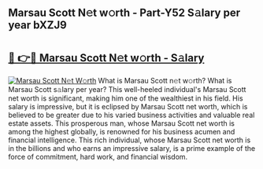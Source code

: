 ## Marsau Scott N𝚎t w𝚘rth - Part-Y52 S𝚊lary per year bXZJ9

# <h2><a href="http://gc30pu.nevu.top/?p=Marsau+Scott">🔗 👉🔴 Marsau Scott N𝚎t w𝚘rth - S𝚊lary</a></h2>

[![Marsau Scott N𝚎t W𝚘rth](https://i.imgur.com/Oavwk0R.jpeg)](http://gc30pu.nevu.top/?p=Marsau+Scott)
What is Marsau Scott n𝚎t w𝚘rth? What is Marsau Scott s𝚊lary per year?
This well-heeled individual's Marsau Scott net worth is significant, making him one of the wealthiest in his field. His salary is impressive, but it is eclipsed by Marsau Scott net worth, which is believed to be greater due to his varied business activities and valuable real estate assets. This prosperous man, whose Marsau Scott net worth is among the highest globally, is renowned for his business acumen and financial intelligence. This rich individual, whose Marsau Scott net worth is in the billions and who earns an impressive salary, is a prime example of the force of commitment, hard work, and financial wisdom.
